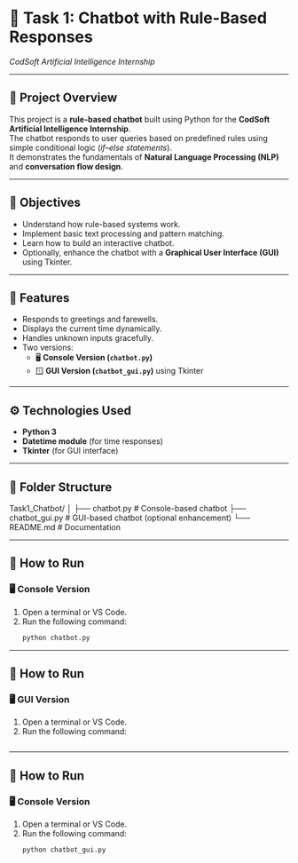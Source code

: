 # 🤖 Task 1: Chatbot with Rule-Based Responses  
*CodSoft Artificial Intelligence Internship*

---

## 📘 Project Overview
This project is a **rule-based chatbot** built using Python for the **CodSoft Artificial Intelligence Internship**.  
The chatbot responds to user queries based on predefined rules using simple conditional logic (*if–else statements*).  
It demonstrates the fundamentals of **Natural Language Processing (NLP)** and **conversation flow design**.

---

## 🎯 Objectives
- Understand how rule-based systems work.  
- Implement basic text processing and pattern matching.  
- Learn how to build an interactive chatbot.  
- Optionally, enhance the chatbot with a **Graphical User Interface (GUI)** using Tkinter.

---

## 🧠 Features
- Responds to greetings and farewells.  
- Displays the current time dynamically.  
- Handles unknown inputs gracefully.  
- Two versions:
  - 🖥️ **Console Version (`chatbot.py`)**
  - 🪟 **GUI Version (`chatbot_gui.py`)** using Tkinter  

---

## ⚙️ Technologies Used
- **Python 3**
- **Datetime module** (for time responses)
- **Tkinter** (for GUI interface)

---

## 🧩 Folder Structure
Task1_Chatbot/
│
├── chatbot.py # Console-based chatbot
├── chatbot_gui.py # GUI-based chatbot (optional enhancement)
└── README.md # Documentation



---

## 🚀 How to Run

### 🖥️ Console Version
1. Open a terminal or VS Code.  
2. Run the following command:
   ```bash
   python chatbot.py
   ```

---

## 🚀 How to Run

### 🖥️ GUI Version
1. Open a terminal or VS Code.  
2. Run the following command:
   ```bash
   
---

## 🚀 How to Run

### 🖥️ Console Version
1. Open a terminal or VS Code.  
2. Run the following command:
   ```bash
   python chatbot_gui.py
    ```
   
